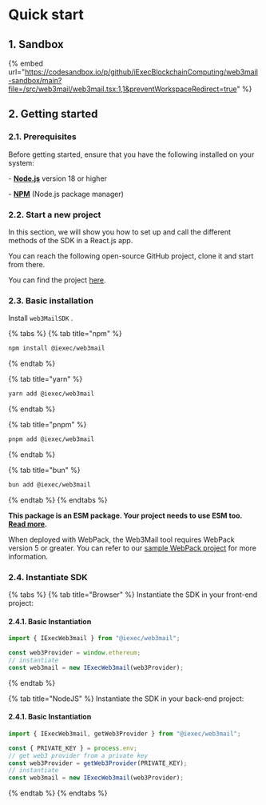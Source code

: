 # Quick start

## 1. Sandbox

{% embed url="https://codesandbox.io/p/github/iExecBlockchainComputing/web3mail-sandbox/main?file=/src/web3mail/web3mail.tsx:1,1&preventWorkspaceRedirect=true" %}

## 2. Getting started

### **2.1. Prerequisites**

Before getting started, ensure that you have the following installed on your system:

\- [**Node.js**](https://nodejs.org/en/) version 18 or higher

\- [**NPM**](https://docs.npmjs.com/) (Node.js package manager)

### **2.2. Start a new project**

In this section, we will show you how to set up and call the different methods of the SDK in a React.js app.

You can reach the following open-source GitHub project, clone it and start from there.

You can find the project [here](https://github.com/iExecBlockchainComputing/web3Mail-sandbox).

### **2.3. Basic installation**

Install `web3MailSDK` .

{% tabs %}
{% tab title="npm" %}

```sh
npm install @iexec/web3mail
```

{% endtab %}

{% tab title="yarn" %}

```sh
yarn add @iexec/web3mail
```

{% endtab %}

{% tab title="pnpm" %}

```sh
pnpm add @iexec/web3mail
```

{% endtab %}

{% tab title="bun" %}

```sh
bun add @iexec/web3mail
```

{% endtab %}
{% endtabs %}

**This package is an ESM package. Your project needs to use ESM too.** [**Read more**](https://gist.github.com/sindresorhus/a39789f98801d908bbc7ff3ecc99d99c)**.**

When deployed with WebPack, the Web3Mail tool requires WebPack version 5 or greater. You can refer to our [sample WebPack project](https://github.com/iExecBlockchainComputing/web3mail-sdk/tree/main/demo/browser-webpack) for more information.

### **2.4. Instantiate SDK**

{% tabs %}
{% tab title="Browser" %}
Instantiate the SDK in your front-end project:

#### 2.4.1. Basic Instantiation

```javascript
import { IExecWeb3mail } from "@iexec/web3mail";

const web3Provider = window.ethereum;
// instantiate
const web3mail = new IExecWeb3mail(web3Provider);
```

{% endtab %}

{% tab title="NodeJS" %}
Instantiate the SDK in your back-end project:

#### 2.4.1. Basic Instantiation

```javascript
import { IExecWeb3mail, getWeb3Provider } from "@iexec/web3mail";

const { PRIVATE_KEY } = process.env;
// get web3 provider from a private key
const web3Provider = getWeb3Provider(PRIVATE_KEY);
// instantiate
const web3mail = new IExecWeb3mail(web3Provider);
```

{% endtab %}
{% endtabs %}
